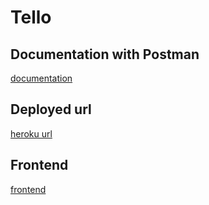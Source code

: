 # Tello

<h2>Documentation with Postman</h2>
<a href="https://documenter.getpostman.com/view/22990151/2s8YKAnjF6">documentation</a>

<h2>Deployed url</h2>
<a href="https://rocky-cove-19186.herokuapp.com/">heroku url</a>

<h2>Frontend</h2>
<a href="https://github.com/Emin-M/tello_front.git">frontend</a>
